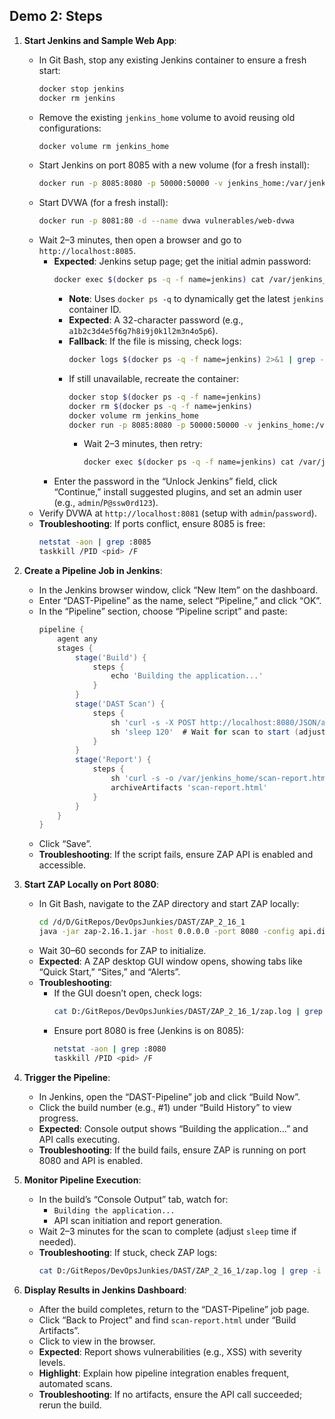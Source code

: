 ## Demo 2: Steps

1. **Start Jenkins and Sample Web App**:
   - In Git Bash, stop any existing Jenkins container to ensure a fresh start:
     ```bash
     docker stop jenkins
     docker rm jenkins
     ```
   - Remove the existing `jenkins_home` volume to avoid reusing old configurations:
     ```bash
     docker volume rm jenkins_home
     ```
   - Start Jenkins on port 8085 with a new volume (for a fresh install):
     ```bash
     docker run -p 8085:8080 -p 50000:50000 -v jenkins_home:/var/jenkins_home --name jenkins -d jenkins/jenkins:lts
     ```
   - Start DVWA (for a fresh install):
     ```bash
     docker run -p 8081:80 -d --name dvwa vulnerables/web-dvwa
     ```
   - Wait 2–3 minutes, then open a browser and go to `http://localhost:8085`.
     - **Expected**: Jenkins setup page; get the initial admin password:
       ```bash
       docker exec $(docker ps -q -f name=jenkins) cat /var/jenkins_home/secrets/initialAdminPassword
       ```
       - **Note**: Uses `docker ps -q` to dynamically get the latest `jenkins` container ID.
       - **Expected**: A 32-character password (e.g., `a1b2c3d4e5f6g7h8i9j0k1l2m3n4o5p6`).
       - **Fallback**: If the file is missing, check logs:
         ```bash
         docker logs $(docker ps -q -f name=jenkins) 2>&1 | grep -i "password"
         ```
       - If still unavailable, recreate the container:
         ```bash
         docker stop $(docker ps -q -f name=jenkins)
         docker rm $(docker ps -q -f name=jenkins)
         docker volume rm jenkins_home
         docker run -p 8085:8080 -p 50000:50000 -v jenkins_home:/var/jenkins_home --name jenkins -d jenkins/jenkins:lts
         ```
         - Wait 2–3 minutes, then retry:
           ```bash
           docker exec $(docker ps -q -f name=jenkins) cat /var/jenkins_home/secrets/initialAdminPassword
           ```
     - Enter the password in the “Unlock Jenkins” field, click “Continue,” install suggested plugins, and set an admin user (e.g., `admin`/`P@ssw0rd123`).
   - Verify DVWA at `http://localhost:8081` (setup with `admin`/`password`).
   - **Troubleshooting**: If ports conflict, ensure 8085 is free:
     ```bash
     netstat -aon | grep :8085
     taskkill /PID <pid> /F
     ```

2. **Create a Pipeline Job in Jenkins**:
   - In the Jenkins browser window, click “New Item” on the dashboard.
   - Enter “DAST-Pipeline” as the name, select “Pipeline,” and click “OK”.
   - In the “Pipeline” section, choose “Pipeline script” and paste:
     ```groovy
     pipeline {
         agent any
         stages {
             stage('Build') {
                 steps {
                     echo 'Building the application...'
                 }
             }
             stage('DAST Scan') {
                 steps {
                     sh 'curl -s -X POST http://localhost:8080/JSON/ascan/action/scan/?url=http://localhost:8081&recurse=true&inScopeOnly=true'
                     sh 'sleep 120'  # Wait for scan to start (adjust time as needed)
                 }
             }
             stage('Report') {
                 steps {
                     sh 'curl -s -o /var/jenkins_home/scan-report.html http://localhost:8080/OTHER/core/other/htmlreport/'
                     archiveArtifacts 'scan-report.html'
                 }
             }
         }
     }
     ```
   - Click “Save”.
   - **Troubleshooting**: If the script fails, ensure ZAP API is enabled and accessible.

3. **Start ZAP Locally on Port 8080**:
   - In Git Bash, navigate to the ZAP directory and start ZAP locally:
     ```bash
     cd /d/D/GitRepos/DevOpsJunkies/DAST/ZAP_2_16_1
     java -jar zap-2.16.1.jar -host 0.0.0.0 -port 8080 -config api.disablekey=true -config api.enabled=true -config log4j.level=DEBUG
     ```
   - Wait 30–60 seconds for ZAP to initialize.
   - **Expected**: A ZAP desktop GUI window opens, showing tabs like “Quick Start,” “Sites,” and “Alerts”.
   - **Troubleshooting**:
     - If the GUI doesn’t open, check logs:
       ```bash
       cat D:/GitRepos/DevOpsJunkies/DAST/ZAP_2_16_1/zap.log | grep -i "error\|gui"
       ```
     - Ensure port 8080 is free (Jenkins is on 8085):
       ```bash
       netstat -aon | grep :8080
       taskkill /PID <pid> /F
       ```

4. **Trigger the Pipeline**:
   - In Jenkins, open the “DAST-Pipeline” job and click “Build Now”.
   - Click the build number (e.g., #1) under “Build History” to view progress.
   - **Expected**: Console output shows “Building the application...” and API calls executing.
   - **Troubleshooting**: If the build fails, ensure ZAP is running on port 8080 and API is enabled.

5. **Monitor Pipeline Execution**:
   - In the build’s “Console Output” tab, watch for:
     - `Building the application...`
     - API scan initiation and report generation.
   - Wait 2–3 minutes for the scan to complete (adjust `sleep` time if needed).
   - **Troubleshooting**: If stuck, check ZAP logs:
     ```bash
     cat D:/GitRepos/DevOpsJunkies/DAST/ZAP_2_16_1/zap.log | grep -i error
     ```

6. **Display Results in Jenkins Dashboard**:
   - After the build completes, return to the “DAST-Pipeline” job page.
   - Click “Back to Project” and find `scan-report.html` under “Build Artifacts”.
   - Click to view in the browser.
   - **Expected**: Report shows vulnerabilities (e.g., XSS) with severity levels.
   - **Highlight**: Explain how pipeline integration enables frequent, automated scans.
   - **Troubleshooting**: If no artifacts, ensure the API call succeeded; rerun the build.
